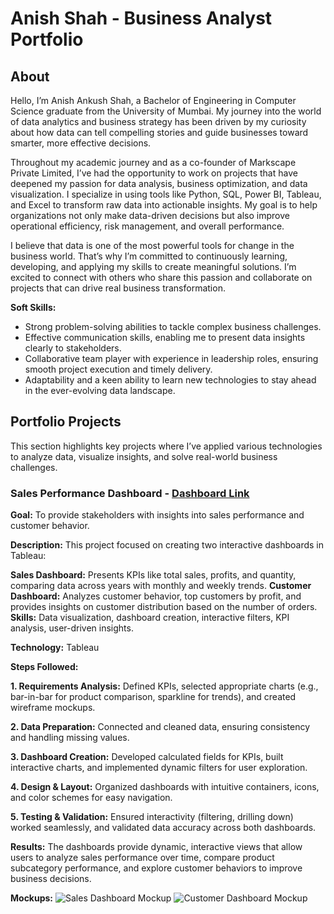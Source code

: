 # Anish Shah - Business Analyst Portfolio
## About
Hello, I’m Anish Ankush Shah, a Bachelor of Engineering in Computer Science graduate from the University of Mumbai. My journey into the world of data analytics and business strategy has been driven by my curiosity about how data can tell compelling stories and guide businesses toward smarter, more effective decisions.

Throughout my academic journey and as a co-founder of Markscape Private Limited, I’ve had the opportunity to work on projects that have deepened my passion for data analysis, business optimization, and data visualization. I specialize in using tools like Python, SQL, Power BI, Tableau, and Excel to transform raw data into actionable insights. My goal is to help organizations not only make data-driven decisions but also improve operational efficiency, risk management, and overall performance.

I believe that data is one of the most powerful tools for change in the business world. That’s why I’m committed to continuously learning, developing, and applying my skills to create meaningful solutions. I’m excited to connect with others who share this passion and collaborate on projects that can drive real business transformation.

**Soft Skills:**

- Strong problem-solving abilities to tackle complex business challenges.
- Effective communication skills, enabling me to present data insights clearly to stakeholders.
- Collaborative team player with experience in leadership roles, ensuring smooth project execution and timely delivery.
- Adaptability and a keen ability to learn new technologies to stay ahead in the ever-evolving data landscape.


## Portfolio Projects
This section highlights key projects where I’ve applied various technologies to analyze data, visualize insights, and solve real-world business challenges.

### Sales Performance Dashboard - [Dashboard Link](https://public.tableau.com/views/SalesandCustomerDashboard_17387665256840/SalesDashboard?:language=en-US&:sid=&:redirect=auth&:display_count=n&:origin=viz_share_link)
 
**Goal:**
To provide stakeholders with insights into sales performance and customer behavior.

**Description:**
This project focused on creating two interactive dashboards in Tableau:

**Sales Dashboard:** Presents KPIs like total sales, profits, and quantity, comparing data across years with monthly and weekly trends.
**Customer Dashboard:** Analyzes customer behavior, top customers by profit, and provides insights on customer distribution based on the number of orders.
**Skills:**
Data visualization, dashboard creation, interactive filters, KPI analysis, user-driven insights.

**Technology:**
Tableau

**Steps Followed:**

**1. Requirements Analysis:**
Defined KPIs, selected appropriate charts (e.g., bar-in-bar for product comparison, sparkline for trends), and created wireframe mockups.

**2. Data Preparation:**
Connected and cleaned data, ensuring consistency and handling missing values.

**3. Dashboard Creation:**
Developed calculated fields for KPIs, built interactive charts, and implemented dynamic filters for user exploration.

**4. Design & Layout:**
Organized dashboards with intuitive containers, icons, and color schemes for easy navigation.

**5. Testing & Validation:**
Ensured interactivity (filtering, drilling down) worked seamlessly, and validated data accuracy across both dashboards.

**Results:**
The dashboards provide dynamic, interactive views that allow users to analyze sales performance over time, compare product subcategory performance, and explore customer behaviors to improve business decisions.

**Mockups:**
![Sales Dashboard Mockup](https://drive.google.com/file/d/1My1YxUwPrV1Pb1-MZiPaCzIDY1XxT_fZ/view?usp=sharing)
![Customer Dashboard Mockup](https://github.com/AnishShah26/Business-Analyst-Portfolio/blob/f80058784d9f8350f2881eb1098d0e37aa4dc688/Images/Customer%20Dashboard%20Mockup.png)
